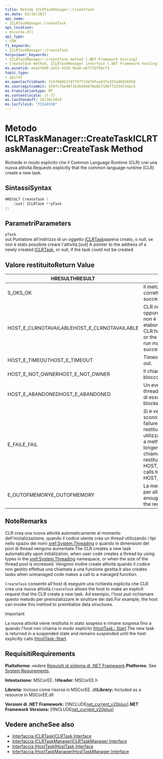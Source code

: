 ```yaml
---
title: Metodo ICLRTaskManager::CreateTask
ms.date: 03/30/2017
api_name:
- ICLRTaskManager.CreateTask
api_location:
- mscoree.dll
api_type:
- COM
f1_keywords:
- ICLRTaskManager::CreateTask
helpviewer_keywords:
- ICLRTaskManager::CreateTask method [.NET Framework hosting]
- CreateTask method, ICLRTaskManager interface [.NET Framework hosting]
ms.assetid: eea570d9-2e53-4320-9ea0-eb777bf9dcf3
topic_type:
- apiref
ms.openlocfilehash: fcb78dd5374ff97f23d7dfea63fe33fa96836958
ms.sourcegitcommit: 559fcfbe4871636494870a8b716bf7325df34ac5
ms.translationtype: MT
ms.contentlocale: it-IT
ms.lasthandoff: 10/30/2019
ms.locfileid: "73124538"
---
```

# <a name="iclrtaskmanagercreatetask-method"></a><span data-ttu-id="da241-102">Metodo ICLRTaskManager::CreateTask</span><span class="sxs-lookup"><span data-stu-id="da241-102">ICLRTaskManager::CreateTask Method</span></span>
<span data-ttu-id="da241-103">Richiede in modo esplicito che il Common Language Runtime (CLR) crei una nuova attività.</span><span class="sxs-lookup"><span data-stu-id="da241-103">Requests explicitly that the common language runtime (CLR) create a new task.</span></span>  
  
## <a name="syntax"></a><span data-ttu-id="da241-104">Sintassi</span><span class="sxs-lookup"><span data-stu-id="da241-104">Syntax</span></span>  
  
```cpp  
HRESULT CreateTask (  
    [out] ICLRTask **pTask  
);  
```  
  
## <a name="parameters"></a><span data-ttu-id="da241-105">Parametri</span><span class="sxs-lookup"><span data-stu-id="da241-105">Parameters</span></span>  
 `pTask`  
 <span data-ttu-id="da241-106">out Puntatore all'indirizzo di un oggetto [ICLRTask](../../../../docs/framework/unmanaged-api/hosting/iclrtask-interface.md)appena creato, o null, se non è stato possibile creare l'attività.</span><span class="sxs-lookup"><span data-stu-id="da241-106">[out] A pointer to the address of a newly created [ICLRTask](../../../../docs/framework/unmanaged-api/hosting/iclrtask-interface.md), or null, if the task could not be created.</span></span>  
  
## <a name="return-value"></a><span data-ttu-id="da241-107">Valore restituito</span><span class="sxs-lookup"><span data-stu-id="da241-107">Return Value</span></span>  
  
|<span data-ttu-id="da241-108">HRESULT</span><span class="sxs-lookup"><span data-stu-id="da241-108">HRESULT</span></span>|<span data-ttu-id="da241-109">Descrizione</span><span class="sxs-lookup"><span data-stu-id="da241-109">Description</span></span>|  
|-------------|-----------------|  
|<span data-ttu-id="da241-110">S_OK</span><span class="sxs-lookup"><span data-stu-id="da241-110">S_OK</span></span>|<span data-ttu-id="da241-111">Il metodo è stato restituito correttamente.</span><span class="sxs-lookup"><span data-stu-id="da241-111">The method returned successfully.</span></span>|  
|<span data-ttu-id="da241-112">HOST_E_CLRNOTAVAILABLE</span><span class="sxs-lookup"><span data-stu-id="da241-112">HOST_E_CLRNOTAVAILABLE</span></span>|<span data-ttu-id="da241-113">CLR non è stato caricato in un processo oppure CLR si trova in uno stato in cui non è possibile eseguire codice gestito o elaborare la chiamata correttamente.</span><span class="sxs-lookup"><span data-stu-id="da241-113">The CLR has not been loaded into a process, or the CLR is in a state in which it cannot run managed code or process the call successfully.</span></span>|  
|<span data-ttu-id="da241-114">HOST_E_TIMEOUT</span><span class="sxs-lookup"><span data-stu-id="da241-114">HOST_E_TIMEOUT</span></span>|<span data-ttu-id="da241-115">Timeout della chiamata.</span><span class="sxs-lookup"><span data-stu-id="da241-115">The call timed out.</span></span>|  
|<span data-ttu-id="da241-116">HOST_E_NOT_OWNER</span><span class="sxs-lookup"><span data-stu-id="da241-116">HOST_E_NOT_OWNER</span></span>|<span data-ttu-id="da241-117">Il chiamante non è il proprietario del blocco.</span><span class="sxs-lookup"><span data-stu-id="da241-117">The caller does not own the lock.</span></span>|  
|<span data-ttu-id="da241-118">HOST_E_ABANDONED</span><span class="sxs-lookup"><span data-stu-id="da241-118">HOST_E_ABANDONED</span></span>|<span data-ttu-id="da241-119">Un evento è stato annullato mentre un thread bloccato o Fiber era in attesa su di esso.</span><span class="sxs-lookup"><span data-stu-id="da241-119">An event was canceled while a blocked thread or fiber was waiting on it.</span></span>|  
|<span data-ttu-id="da241-120">E_FAIL</span><span class="sxs-lookup"><span data-stu-id="da241-120">E_FAIL</span></span>|<span data-ttu-id="da241-121">Si è verificato un errore irreversibile sconosciuto.</span><span class="sxs-lookup"><span data-stu-id="da241-121">An unknown catastrophic failure occurred.</span></span> <span data-ttu-id="da241-122">Quando un metodo restituisce E_FAIL, CLR non è più utilizzabile all'interno del processo.</span><span class="sxs-lookup"><span data-stu-id="da241-122">When a method returns E_FAIL, the CLR is no longer usable within the process.</span></span> <span data-ttu-id="da241-123">Le chiamate successive ai metodi di hosting restituiscono HOST_E_CLRNOTAVAILABLE.</span><span class="sxs-lookup"><span data-stu-id="da241-123">Subsequent calls to hosting methods return HOST_E_CLRNOTAVAILABLE.</span></span>|  
|<span data-ttu-id="da241-124">E_OUTOFMEMORY</span><span class="sxs-lookup"><span data-stu-id="da241-124">E_OUTOFMEMORY</span></span>|<span data-ttu-id="da241-125">La memoria disponibile non è sufficiente per allocare la risorsa richiesta.</span><span class="sxs-lookup"><span data-stu-id="da241-125">Not enough memory is available to allocate the requested resource.</span></span>|  
  
## <a name="remarks"></a><span data-ttu-id="da241-126">Note</span><span class="sxs-lookup"><span data-stu-id="da241-126">Remarks</span></span>  
 <span data-ttu-id="da241-127">CLR crea una nuova attività automaticamente al momento dell'inizializzazione, quando il codice utente crea un thread utilizzando i tipi nello spazio dei nomi <xref:System.Threading> o quando le dimensioni del pool di thread vengono aumentate.</span><span class="sxs-lookup"><span data-stu-id="da241-127">The CLR creates a new task automatically upon initialization, when user code creates a thread by using types in the <xref:System.Threading> namespace, or when the size of the thread pool is increased.</span></span> <span data-ttu-id="da241-128">Vengono inoltre create attività quando il codice non gestito effettua una chiamata a una funzione gestita.</span><span class="sxs-lookup"><span data-stu-id="da241-128">It also creates tasks when unmanaged code makes a call to a managed function.</span></span>  
  
 <span data-ttu-id="da241-129">`CreateTask` consente all'host di eseguire una richiesta esplicita che CLR crea una nuova attività.</span><span class="sxs-lookup"><span data-stu-id="da241-129">`CreateTask` allows the host to make an explicit request that the CLR create a new task.</span></span> <span data-ttu-id="da241-130">Ad esempio, l'host può richiamare questo metodo per preinizializzare le strutture dei dati.</span><span class="sxs-lookup"><span data-stu-id="da241-130">For example, the host can invoke this method to preinitialize data structures.</span></span>  
  
> [!IMPORTANT]
> <span data-ttu-id="da241-131">La nuova attività viene restituita in stato sospeso e rimane sospesa fino a quando l'host non chiama in modo esplicito [IHostTask:: Start](../../../../docs/framework/unmanaged-api/hosting/ihosttask-start-method.md).</span><span class="sxs-lookup"><span data-stu-id="da241-131">The new task is returned in a suspended state and remains suspended until the host explicitly calls [IHostTask::Start](../../../../docs/framework/unmanaged-api/hosting/ihosttask-start-method.md).</span></span>  
  
## <a name="requirements"></a><span data-ttu-id="da241-132">Requisiti</span><span class="sxs-lookup"><span data-stu-id="da241-132">Requirements</span></span>  
 <span data-ttu-id="da241-133">**Piattaforme:** vedere [Requisiti di sistema di .NET Framework](../../../../docs/framework/get-started/system-requirements.md).</span><span class="sxs-lookup"><span data-stu-id="da241-133">**Platforms:** See [System Requirements](../../../../docs/framework/get-started/system-requirements.md).</span></span>  
  
 <span data-ttu-id="da241-134">**Intestazione:** MSCorEE. h</span><span class="sxs-lookup"><span data-stu-id="da241-134">**Header:** MSCorEE.h</span></span>  
  
 <span data-ttu-id="da241-135">**Libreria:** Incluso come risorsa in MSCorEE. dll</span><span class="sxs-lookup"><span data-stu-id="da241-135">**Library:** Included as a resource in MSCorEE.dll</span></span>  
  
 <span data-ttu-id="da241-136">**Versioni di .NET Framework:** [!INCLUDE[net_current_v20plus](../../../../includes/net-current-v20plus-md.md)]</span><span class="sxs-lookup"><span data-stu-id="da241-136">**.NET Framework Versions:** [!INCLUDE[net_current_v20plus](../../../../includes/net-current-v20plus-md.md)]</span></span>  
  
## <a name="see-also"></a><span data-ttu-id="da241-137">Vedere anche</span><span class="sxs-lookup"><span data-stu-id="da241-137">See also</span></span>

- [<span data-ttu-id="da241-138">Interfaccia ICLRTask</span><span class="sxs-lookup"><span data-stu-id="da241-138">ICLRTask Interface</span></span>](../../../../docs/framework/unmanaged-api/hosting/iclrtask-interface.md)
- [<span data-ttu-id="da241-139">Interfaccia ICLRTaskManager</span><span class="sxs-lookup"><span data-stu-id="da241-139">ICLRTaskManager Interface</span></span>](../../../../docs/framework/unmanaged-api/hosting/iclrtaskmanager-interface.md)
- [<span data-ttu-id="da241-140">Interfaccia IHostTask</span><span class="sxs-lookup"><span data-stu-id="da241-140">IHostTask Interface</span></span>](../../../../docs/framework/unmanaged-api/hosting/ihosttask-interface.md)
- [<span data-ttu-id="da241-141">Interfaccia IHostTaskManager</span><span class="sxs-lookup"><span data-stu-id="da241-141">IHostTaskManager Interface</span></span>](../../../../docs/framework/unmanaged-api/hosting/ihosttaskmanager-interface.md)
